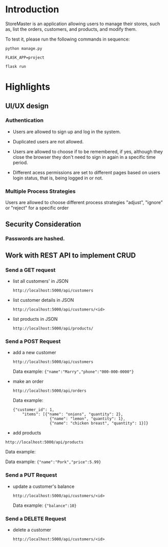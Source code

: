 # Introduction

StoreMaster is an application allowing users to manage their stores, such as, list the orders, customers, and products, and modify them.

To test it, please run the following commands in sequence:

    python manage.py

    FLASK_APP=project

    flask run

# Highlights

## UI/UX design

### Authentication

* Users are allowed to sign up and log in the system. 

* Duplicated users are not allowed.

* Users are allowed to choose if to be remembered, if yes, although they close the browser they don't need to sign in again in a specific time period.

* Different acess permissions are set to different pages based on users login status, that is, being logged in or not. 


### Multiple Process Strategies

Users are allowed to choose different process strategies "adjust", "ignore" or "reject" for a specific order

## Security Consideration

###  Passwords are hashed.


## Work with REST API to implement CRUD 

### Send a GET request

* list all customers' in JSON

    `http://localhost:5000/api/customers` 

* list customer details in JSON

    `http://localhost:5000/api/customers/<id>`

* list products in JSON

    `http://localhost:5000/api/products/` 

### Send a POST Request
*  add a new customer
    
    `http://localhost:5000/api/customers`

    Data example: `{"name":"Marry","phone":"000-000-0000"}`

* make an order

    `http://localhost:5000/api/orders`

    Data example: 
    ```
    {"customer_id": 1, 
        "items": [{"name": "onions", "quantity": 2},
                    {"name": "lemon", "quantity": 1},
                    {"name": "chicken breast", "quantity": 1}]}
    ```
* add products

`http://localhost:5000/api/products`

Data example: 

Data example: `{"name":"Pork","price":5.99}`

### Send a PUT Request
*  update a customer's balance

    `http://localhost:5000/api/customers/<id>`

     Data example: `{"balance":10}`

### Send a DELETE Request

*  delete a customer

    `http://localhost:5000/api/customers/<id>`